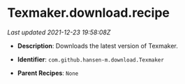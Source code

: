 # Texmaker.download.recipe

_Last updated 2021-12-23 19:58:08Z_

- **Description**: Downloads the latest version of Texmaker.

- **Identifier**: `com.github.hansen-m.download.Texmaker`

- **Parent Recipes**: `None`